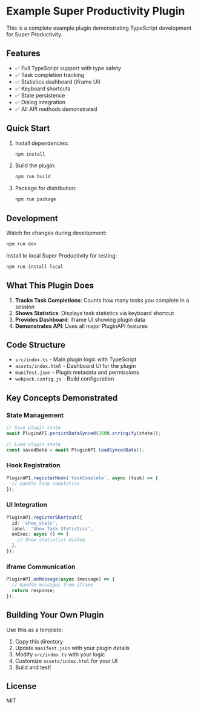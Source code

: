 # Example Super Productivity Plugin

This is a complete example plugin demonstrating TypeScript development for Super Productivity.

## Features

- ✅ Full TypeScript support with type safety
- ✅ Task completion tracking
- ✅ Statistics dashboard (iframe UI)
- ✅ Keyboard shortcuts
- ✅ State persistence
- ✅ Dialog integration
- ✅ All API methods demonstrated

## Quick Start

1. Install dependencies:

   ```bash
   npm install
   ```

2. Build the plugin:

   ```bash
   npm run build
   ```

3. Package for distribution:
   ```bash
   npm run package
   ```

## Development

Watch for changes during development:

```bash
npm run dev
```

Install to local Super Productivity for testing:

```bash
npm run install-local
```

## What This Plugin Does

1. **Tracks Task Completions**: Counts how many tasks you complete in a session
2. **Shows Statistics**: Displays task statistics via keyboard shortcut
3. **Provides Dashboard**: iframe UI showing plugin data
4. **Demonstrates API**: Uses all major PluginAPI features

## Code Structure

- `src/index.ts` - Main plugin logic with TypeScript
- `assets/index.html` - Dashboard UI for the plugin
- `manifest.json` - Plugin metadata and permissions
- `webpack.config.js` - Build configuration

## Key Concepts Demonstrated

### State Management

```typescript
// Save plugin state
await PluginAPI.persistDataSynced(JSON.stringify(state));

// Load plugin state
const savedData = await PluginAPI.loadSyncedData();
```

### Hook Registration

```typescript
PluginAPI.registerHook('taskComplete', async (task) => {
  // Handle task completion
});
```

### UI Integration

```typescript
PluginAPI.registerShortcut({
  id: 'show_stats',
  label: 'Show Task Statistics',
  onExec: async () => {
    // Show statistics dialog
  },
});
```

### iframe Communication

```typescript
PluginAPI.onMessage(async (message) => {
  // Handle messages from iframe
  return response;
});
```

## Building Your Own Plugin

Use this as a template:

1. Copy this directory
2. Update `manifest.json` with your plugin details
3. Modify `src/index.ts` with your logic
4. Customize `assets/index.html` for your UI
5. Build and test!

## License

MIT
